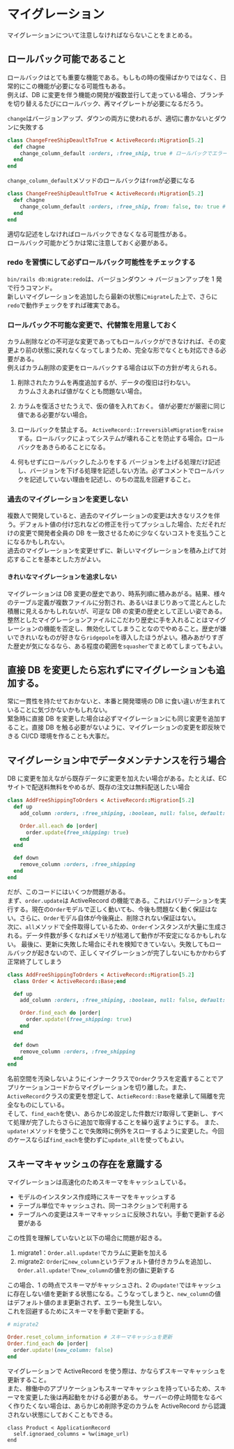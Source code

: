# マイグレーション

マイグレーションについて注意しなければならないことをまとめる。

## ロールバック可能であること

ロールバックはとても重要な機能である。もしもの時の復帰ばかりではなく、日常的にこの機能が必要になる可能性もある。  
例えば、DB に変更を伴う機能の開発が複数並行して走っている場合、ブランチを切り替えるたびにロールバック、再マイグレートが必要になるだろう。

`change`はバージョンアップ、ダウンの両方に使われるが、適切に書かないとダウンに失敗する

```ruby
class ChangeFreeShipDeaultToTrue < ActiveRecord::Migration[5.2]
  def chagne
    change_column_default :orders, :free_ship, true # ロールバックでエラーが発生する
  end
end
```

`change_column_default`メソッドのロールバックは`from`が必要になる

```ruby
class ChangeFreeShipDeaultToTrue < ActiveRecord::Migration[5.2]
  def chagne
    change_column_default :orders, :free_ship, from: false, to: true # ロールバック可能
  end
end
```

適切な記述をしなければロールバックできなくなる可能性がある。  
ロールバック可能かどうかは常に注意しておく必要がある。

### redo を習慣にして必ずロールバック可能性をチェックする

`bin/rails db:migrate:redo`は、バージョンダウン → バージョンアップを 1 発で行うコマンド。  
新しいマイグレーションを追加したら最新の状態に`migrate`した上で、さらに`redo`で動作チェックをすれば確実である。

### ロールバック不可能な変更で、代替策を用意しておく

カラム削除などの不可逆な変更であってもロールバックができなければ、その変更より前の状態に戻れなくなってしまうため、完全な形でなくとも対応できる必要がある。  
例えばカラム削除の変更をロールバックする場合は以下の方針が考えられる。

1. 削除されたカラムを再度追加するが、データの復旧は行わない。  
   カラムさえあれば値がなくとも問題ない場合。

1. カラムを復活させたうえで、仮の値を入れておく。
   値が必要だが厳密に同じ値である必要がない場合。
1. ロールバックを禁止する。
   `ActiveRecord::IrreversibleMigration`を`raise`する。ロールバックによってシステムが壊れることを防止する場合。ロールバックをあきらめることになる。
1. 何もせずにロールバックしたふりをする
   バージョンを上げる処理だけ記述し、バージョンを下げる処理を記述しない方法。必ずコメントでロールバックを記述していない理由を記述し、のちの混乱を回避すること。

### 過去のマイグレーションを変更しない

複数人で開発していると、過去のマイグレーションの変更は大きなリスクを伴う。デフォルト値の付け忘れなどの修正を行ってプッシュした場合、ただそれだけの変更で開発者全員の DB を一致させるために少なくないコストを支払うことになるかもしれない。  
過去のマイグレーションを変更せずに、新しいマイグレーションを積み上げて対応することを基本とした方がよい。

#### きれいなマイグレーションを追求しない

マイグレーションは DB 変更の歴史であり、時系列順に積みあがる。結果、様々のテーブル定義が複数ファイルに分割され、あるいはまじりあって混とんとした積層に見えるかもしれないが、可逆な DB の変更の歴史として正しい姿である。  
整然としたマイグレーションファイルにこだわり歴史に手を入れることはマイグレーションの機能を否定し、無効化してしまうことなのでやめること。歴史が嫌いできれいなものが好きなら`ridgepole`を導入したほうがよい。積みあがりすぎた歴史が気になるなら、ある程度の範囲を`squasher`でまとめてしまってもよい。

## 直接 DB を変更したら忘れずにマイグレーションも追加する。

常に一貫性を持たせておかないと、本番と開発環境の DB に食い違いが生まれていることに気づかないかもしれない。  
緊急時に直接 DB を変更した場合は必ずマイグレーションにも同じ変更を追加すること。直接 DB を触る必要がないように、マイグレーションの変更を即反映できる CI/CD 環境を作ることも大事だ。

## マイグレーション中でデータメンテナンスを行う場合

DB に変更を加えながら既存データに変更を加えたい場合がある。たとえば、EC サイトで配送料無料をやめるが、既存の注文は無料配送したい場合

```ruby
class AddFreeShippingToOrders < ActiveRecord::Migration[5.2]
  def up
    add_column :orders, :free_shiping, :boolean, null: false, default: false

    Order.all.each do |order|
      order.update(free_shipping: true)
    end
  end

  def down
    remove_column :orders, :free_shipping
  end
end
```

だが、このコードにはいくつか問題がある。  
まず、`order.update`は ActiveRecord の機能である。これはバリデーションを実行する。現在の`Order`モデルで正しく動いても、今後も問題なく動く保証はない。さらに、`Order`モデル自体が今後廃止、削除されない保証はない。  
次に、`all`メソッドで全件取得しているため、`Order`インスタンスが大量に生成される。データ件数が多くなればメモリが枯渇して動作が不安定になるかもしれない。
最後に、更新に失敗した場合にそれを検知できていない。失敗してもロールバックが起きないので、正しくマイグレーションが完了しないにもかかわらず正常終了してしまう

```ruby
class AddFreeShippingToOrders < ActiveRecord::Migration[5.2]
  class Order < ActiveRecord::Base;end

  def up
    add_column :orders, :free_shiping, :boolean, null: false, default: false

    Order.find_each do |order|
      order.update!(free_shipping: true)
    end
  end

  def down
    remove_column :orders, :free_shipping
  end
end
```

名前空間を汚染しないようにインナークラスで`Order`クラスを定義することでアプリケーションコードからマイグレーションを切り離した。また、`ActiveRecord`クラスの変更を想定して、`ActieRecord::Base`を継承して隔離を完全なものにしている。  
そして、`find_each`を使い、あらかじめ設定した件数だけ取得して更新し、すべて処理が完了したらさらに追加で取得することを繰り返すようにする。
また、`update!`メソッドを使うことで失敗時に例外をスローするように変更した。今回のケースならば`find_each`を使わずに`update_all`を使ってもよい。

## スキーマキャッシュの存在を意識する

マイグレーションは高速化のためスキーマをキャッシュしている。

- モデルのインスタンス作成時にスキーマをキャッシュする
- テーブル単位でキャッシュされ、同一コネクションで利用する
- テーブルへの変更はスキーマキャッシュに反映されない。手動で更新する必要がある

この性質を理解していないと以下の場合に問題が起きる。

1. migrate1：`Order.all.update!`でカラムに更新を加える
1. migrate2: `Order`に`new_column`というデフォルト値付きカラムを追加し、`Order.all.update!`で`new_column`の値を別の値に更新する

この場合、1 の時点でスキーマがキャッシュされ、2 の`update!`ではキャッシュに存在しない値を更新する状態になる。こうなってしまうと、`new_column`の値はデフォルト値のまま更新されず、エラーも発生しない。  
これを回避するためにスキーマを手動で更新する。

```ruby
# migrate2

Order.reset_column_information # スキーマキャッシュを更新
Order.find_each do |order|
  order.update!(new_column: false)
end
```

マイグレーションで ActiveRecord を使う際は、かならずスキーマキャッシュを更新すること。  
また、稼働中のアプリケーションもスキーマキャッシュを持っているため、スキーマを変更した後は再起動をかける必要がある。
サーバーの停止時間をなるべく作りたくない場合は、あらかじめ削除予定のカラムを ActiveRecord から認識されない状態にしておくこともできる。

```
class Product < ApplicationRecord
  self.ignoraed_columns = %w(image_url)
end
```
